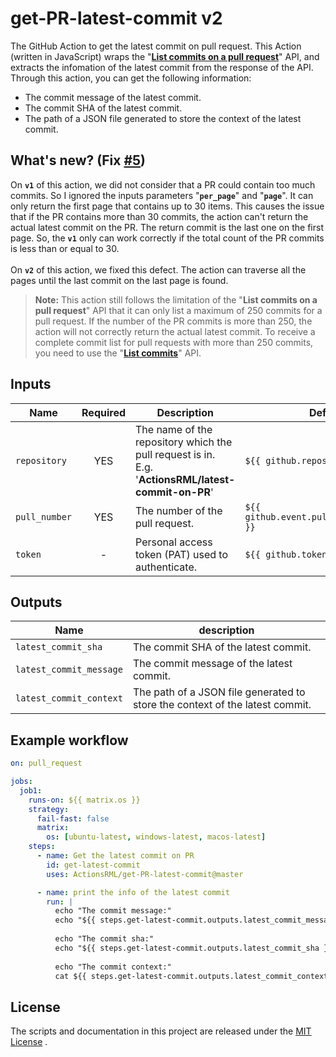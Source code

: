 # get-PR-latest-commit v2
The GitHub Action to get the latest commit on pull request. This Action (written in JavaScript) wraps the "[**List commits on a pull request**](https://docs.github.com/en/rest/reference/pulls#list-commits-on-a-pull-request)" API, and extracts the infomation of the latest commit from the response of the API.<BR/>
Through this action, you can get the following information:
* The commit message of the latest commit.
* The commit SHA of the latest commit.
* The path of a JSON file generated to store the context of the latest commit.

## What's new? (Fix [#5](https://github.com/ActionsRML/get-PR-latest-commit/issues/5))
On **`v1`** of this action, we did not consider that a PR could contain too much commits. So I ignored the inputs parameters "**`per_page`**" and "**`page`**". It can only return the first page that contains up to 30 items. This causes the issue that if the PR contains more than 30 commits, the action can't return the actual latest commit on the PR. The return commit is the last one on the first page. So, the **`v1`** only can work correctly if the total count of the PR commits is less than or equal to 30.
<br />
<br />
On **`v2`** of this action, we fixed this defect. The action can traverse all the pages until the last commit on the last page is found.
> **Note:** This action still follows the limitation of the "**List commits on a pull request**" API that it can only list a maximum of 250 commits for a pull request. If the number of the PR commits is more than 250, the action will not correctly return the actual latest commit. To receive a complete commit list for pull requests with more than 250 commits, you need to use the "[**List commits**](https://docs.github.com/en/free-pro-team@latest/rest/reference/repos#list-commits)" API.
##

## Inputs
|Name         |Required |Description                                                                                                 |Default                                  |
|-------------|:-------:|------------------------------------------------------------------------------------------------------------|-----------------------------------------|
|`repository` |YES      |The name of the repository which the pull request is in. <BR/>E.g. '**ActionsRML/latest-commit-on-PR**'     |`${{ github.repository }}`               |
|`pull_number`|YES      |The number of the pull request.                                                                             |`${{ github.event.pull_request.number }}`|
|`token`      |-        |Personal access token (PAT) used to authenticate.                                                           |`${{ github.token }}`                    |

## Outputs
|Name                  |description                                                                   |
|----------------------|------------------------------------------------------------------------------|
|`latest_commit_sha`     |The commit SHA of the latest commit.                                          |
|`latest_commit_message` |The commit message of the latest commit.                                      |
|`latest_commit_context` |The path of a JSON file generated to store the context of the latest commit.  |

## Example workflow
```yaml
on: pull_request

jobs:
  job1:
    runs-on: ${{ matrix.os }}
    strategy:
      fail-fast: false
      matrix:
        os: [ubuntu-latest, windows-latest, macos-latest]
    steps:      
      - name: Get the latest commit on PR
        id: get-latest-commit
        uses: ActionsRML/get-PR-latest-commit@master

      - name: print the info of the latest commit
        run: |
          echo "The commit message:"
          echo "${{ steps.get-latest-commit.outputs.latest_commit_message }}"
          
          echo "The commit sha:"
          echo "${{ steps.get-latest-commit.outputs.latest_commit_sha }}"
          
          echo "The commit context:"
          cat ${{ steps.get-latest-commit.outputs.latest_commit_context }}
```

## License
The scripts and documentation in this project are released under the [MIT License](https://github.com/ActionsRML/get-PR-latest-commit/blob/master/LICENSE) .
